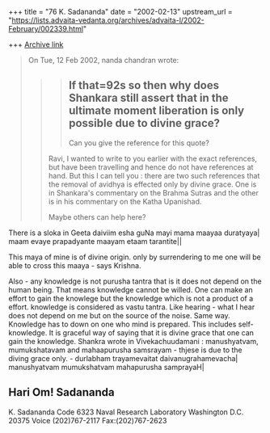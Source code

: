 +++
title = "76 K. Sadananda"
date = "2002-02-13"
upstream_url = "https://lists.advaita-vedanta.org/archives/advaita-l/2002-February/002339.html"

+++
[Archive link](https://lists.advaita-vedanta.org/archives/advaita-l/2002-February/002339.html)

>On Tue, 12 Feb 2002, nanda chandran wrote:
>
>>  >If that=92s so then why does Shankara still assert that in the ultimate
>>  >moment liberation is only possible due to divine grace?
>>  >---------
>>  >
>>  >Can you give the reference for this quote?
>>
>>  Ravi, I wanted to write to you earlier with the exact references, but have
>>  been travelling and hence do not have references at hand. But this I can
>>  tell you : there are two such references that the removal of avidhya is
>>  effected only by divine grace. One is in Shankara's commentary on the Brahma
>>  Sutras and the other is in his commentary on the Katha Upanishad.
>>
>  > Maybe others can help here?
>  >

There is a sloka in Geeta
daiviim esha guNa mayi mama maayaa duratyaya|
maam evaye prapadyante maayam etaam tarantite||

This  maya of mine is of divine origin.  only by surrendering to me
one will be able to cross this maaya - says Krishna.

Also - any knowledge is not purusha tantra that is it does not depend
on the human being.  That means knowledge cannot be willed.  One can
make an effort to gain the knowlege but the knowledge which is not a
product of a effort.  knowledge is considered as vastu tantra.  Like
hearing  - what I hear does not depend on me but on the source of the
noise.  Same way.  Knowledge has to down on one who mind is prepared.
This includes self-knowledge.  It is graceful way of saying that it
is divine grace that one can gain the knowledge.
Shankra wrote in Vivekachuudamani : manushyatvam, mumukshatavam and
mahaapurusha samsrayam - thjese is due to the diving grace only. -
durlabham trayamevaitat daivanugrahamevacha| manushyatvam
mumukshatvam mahapurusha samprayaH|

Hari Om!
Sadananda
--
K. Sadananda
Code 6323
Naval Research Laboratory
Washington D.C. 20375
Voice (202)767-2117
Fax:(202)767-2623

